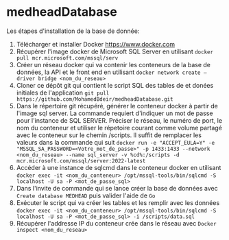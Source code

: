 # medheadDatabase

Les étapes d'installation de la base de donnée:
1. Télécharger et installer Docker https://www.docker.com
2. Récupérer l'image docker de Microsoft SQL Server en utilisant `docker pull mcr.microsoft.com/mssql/serv`
3. Créer un réseau docker qui va contenir les conteneurs de la base de données, la API et le front end en utilisant `docker network create —driver bridge <nom_du_reseau>`
4. Cloner ce dépôt git qui contient le script SQL des tables de et donées initiales de l'application `git pull https://github.com/MohamedBdeir/medheadDatabase.git`
5. Dans le répertoire git récupéré, générer le conteneur docker à partir de l'image sql server. La commande requiert d'indiquer un mot de passe pour l'instance de SQL SERVER. Préciser le réseau, le numéro de port, le nom du conteneur et utiliser le répetoire courant comme volume partagé avec le conteneur sur le chemin /scripts. Il suffit de remplacer les valeurs dans la commande qui suit 
`docker run -e "ACCEPT_EULA=Y" -e "MSSQL_SA_PASSWORD=<Votre_mot_de_passe>" -p 1433:1433 --network <nom_du_reseau> --name sql_server -v %cd%:/scripts -d mcr.microsoft.com/mssql/server:2022-latest`
6. Accéder à une instance de sqlcmd dans le conteneur docker en utilisant `docker exec -it <nom_du_conteneur> /opt/mssql-tools/bin/sqlcmd -S localhost -U sa -P <mot_de_passe_sql>` 
7. Dans l'invite de commande qui se lance créer la base de données avec `Create database MEDHEAD` puis valider  l'aide de  `Go`
8. Exécuter le script qui va créer les tables et les remplir avec les données `docker exec -it <nom_du_conteneur> /opt/mssql-tools/bin/sqlcmd -S localhost -U sa -P <mot_de_passe_sql> -i /scripts/data.sql`
9. Récupérer l'addresse IP du conteneur crée dans le réseau avec `Docker inspect <nom_du_reseau>`
